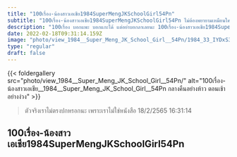```yaml
---
title: "100เรื่อง-น้องสาวเอเชีย1984SuperMengJKSchoolGirl54Pn"
subtitle: "100เรื่อง-น้องสาวเอเชีย1984SuperMengJKSchoolGirl54Pn ไม่ต้องพยายามเหมือนใคร เหมือนรูปโปรไฟล์ตัวเองได้ก่อน😂"
description: "100เรื่อง บอกแพะ บอกแกะได้ แต่อย่าบอกลาเลยนะ 100เรื่อง-น้องสาวเอเชีย1984SuperMengJKSchoolGirl54Pn 18/2/2565 16:31:14"
date: 2022-02-18T09:31:14.159Z
image: "photo/view_1984__Super_Meng_JK_School_Girl__54Pn/1984_33_IYDxS3qAjF1mp6jjSKCl.jpg"
type: "regular"
draft: false
---
```


{{< foldergallery src="photo/view_1984__Super_Meng_JK_School_Girl__54Pn/" alt="100เรื่อง-น้องสาวเอเชีย__1984__Super_Meng_JK_School_Girl__54Pn กลางคืนอย่างห้าว ตอนเช้าอย่างง่วง" >}}


> ตัวจริงเราไม่ตรงปกหรอกนะ เพราะเราไม่ใช่หนังสือ 18/2/2565 16:31:14

## 100เรื่อง-น้องสาวเอเชีย1984SuperMengJKSchoolGirl54Pn
